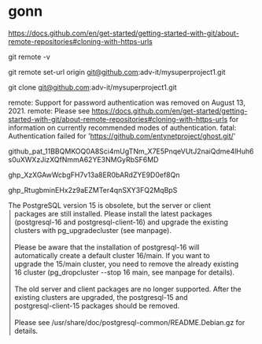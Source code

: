 # gonn
https://docs.github.com/en/get-started/getting-started-with-git/about-remote-repositories#cloning-with-https-urls

git remote -v

git remote set-url origin git@github.com:adv-it/mysuperproject1.git

git clone git@github.com:adv-it/mysuperproject1.git

remote: Support for password authentication was removed on August 13, 2021.
remote: Please see https://docs.github.com/en/get-started/getting-started-with-git/about-remote-repositories#cloning-with-https-urls for information on currently recommended modes of authentication.
fatal: Authentication failed for 'https://github.com/entynetproject/ghost.git/'


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


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

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



The PostgreSQL version 15 is obsolete, but the server or client           
 │ packages are still installed. Please install the latest packages          
 │ (postgresql-16 and postgresql-client-16) and upgrade the existing         
 │ clusters with pg_upgradecluster (see manpage).                            
 │                                                                           
 │ Please be aware that the installation of postgresql-16 will               
 │ automatically create a default cluster 16/main. If you want to            
 │ upgrade the 15/main cluster, you need to remove the already existing      
 │ 16 cluster (pg_dropcluster --stop 16 main, see manpage for details).      
 │                                                                           
 │ The old server and client packages are no longer supported. After the     
 │ existing clusters are upgraded, the postgresql-15 and                     
 │ postgresql-client-15 packages should be removed.                          
 │                                                                           
 │ Please see /usr/share/doc/postgresql-common/README.Debian.gz for          
 │ details.
